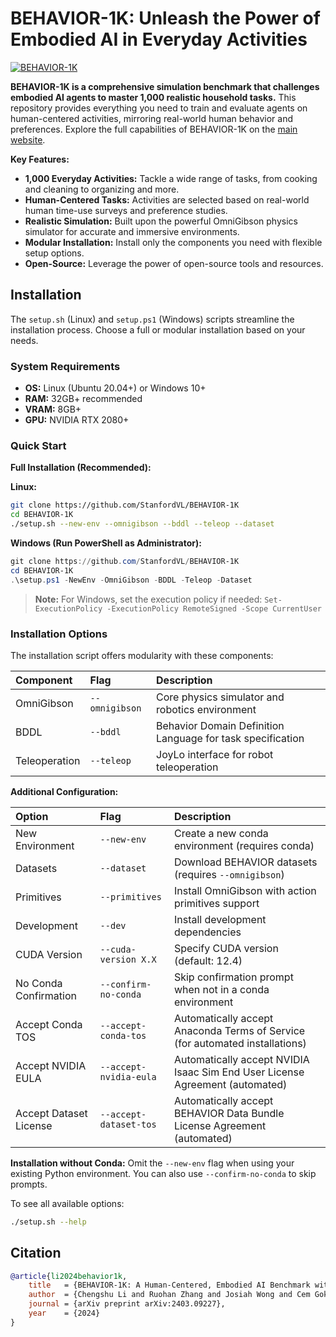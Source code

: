 # BEHAVIOR-1K: Unleash the Power of Embodied AI in Everyday Activities

[![BEHAVIOR-1K](./docs/assets/readme_splash_logo.png)](https://github.com/StanfordVL/BEHAVIOR-1K)

**BEHAVIOR-1K is a comprehensive simulation benchmark that challenges embodied AI agents to master 1,000 realistic household tasks.** This repository provides everything you need to train and evaluate agents on human-centered activities, mirroring real-world human behavior and preferences. Explore the full capabilities of BEHAVIOR-1K on the [main website](https://behavior.stanford.edu/).

**Key Features:**

*   **1,000 Everyday Activities:** Tackle a wide range of tasks, from cooking and cleaning to organizing and more.
*   **Human-Centered Tasks:** Activities are selected based on real-world human time-use surveys and preference studies.
*   **Realistic Simulation:** Built upon the powerful OmniGibson physics simulator for accurate and immersive environments.
*   **Modular Installation:** Install only the components you need with flexible setup options.
*   **Open-Source:** Leverage the power of open-source tools and resources.

## Installation

The `setup.sh` (Linux) and `setup.ps1` (Windows) scripts streamline the installation process. Choose a full or modular installation based on your needs.

### System Requirements

*   **OS:** Linux (Ubuntu 20.04+) or Windows 10+
*   **RAM:** 32GB+ recommended
*   **VRAM:** 8GB+
*   **GPU:** NVIDIA RTX 2080+

### Quick Start

**Full Installation (Recommended):**

**Linux:**

```bash
git clone https://github.com/StanfordVL/BEHAVIOR-1K
cd BEHAVIOR-1K
./setup.sh --new-env --omnigibson --bddl --teleop --dataset
```

**Windows (Run PowerShell as Administrator):**

```powershell
git clone https://github.com/StanfordVL/BEHAVIOR-1K
cd BEHAVIOR-1K
.\setup.ps1 -NewEnv -OmniGibson -BDDL -Teleop -Dataset
```

> **Note:**  For Windows, set the execution policy if needed: `Set-ExecutionPolicy -ExecutionPolicy RemoteSigned -Scope CurrentUser`

### Installation Options

The installation script offers modularity with these components:

| Component       | Flag          | Description                                             |
| :-------------- | :------------ | :------------------------------------------------------ |
| OmniGibson      | `--omnigibson` | Core physics simulator and robotics environment          |
| BDDL            | `--bddl`      | Behavior Domain Definition Language for task specification |
| Teleoperation   | `--teleop`    | JoyLo interface for robot teleoperation                 |

**Additional Configuration:**

| Option                      | Flag                        | Description                                                                     |
| :-------------------------- | :-------------------------- | :------------------------------------------------------------------------------ |
| New Environment             | `--new-env`                 | Create a new conda environment (requires conda)                                  |
| Datasets                    | `--dataset`                 | Download BEHAVIOR datasets (requires `--omnigibson`)                             |
| Primitives                  | `--primitives`              | Install OmniGibson with action primitives support                                |
| Development                 | `--dev`                     | Install development dependencies                                                |
| CUDA Version                | `--cuda-version X.X`        | Specify CUDA version (default: 12.4)                                              |
| No Conda Confirmation       | `--confirm-no-conda`        | Skip confirmation prompt when not in a conda environment                        |
| Accept Conda TOS           | `--accept-conda-tos`        | Automatically accept Anaconda Terms of Service (for automated installations)   |
| Accept NVIDIA EULA          | `--accept-nvidia-eula`      | Automatically accept NVIDIA Isaac Sim End User License Agreement (automated)  |
| Accept Dataset License    | `--accept-dataset-tos`      | Automatically accept BEHAVIOR Data Bundle License Agreement (automated)        |

**Installation without Conda:**  Omit the `--new-env` flag when using your existing Python environment.  You can also use `--confirm-no-conda` to skip prompts.

To see all available options:
```bash
./setup.sh --help
```

## Citation

```bibtex
@article{li2024behavior1k,
    title   = {BEHAVIOR-1K: A Human-Centered, Embodied AI Benchmark with 1,000 Everyday Activities and Realistic Simulation},
    author  = {Chengshu Li and Ruohan Zhang and Josiah Wong and Cem Gokmen and Sanjana Srivastava and Roberto Martín-Martín and Chen Wang and Gabrael Levine and Wensi Ai and Benjamin Martinez and Hang Yin and Michael Lingelbach and Minjune Hwang and Ayano Hiranaka and Sujay Garlanka and Arman Aydin and Sharon Lee and Jiankai Sun and Mona Anvari and Manasi Sharma and Dhruva Bansal and Samuel Hunter and Kyu-Young Kim and Alan Lou and Caleb R Matthews and Ivan Villa-Renteria and Jerry Huayang Tang and Claire Tang and Fei Xia and Yunzhu Li and Silvio Savarese and Hyowon Gweon and C. Karen Liu and Jiajun Wu and Li Fei-Fei},
    journal = {arXiv preprint arXiv:2403.09227},
    year    = {2024}
}